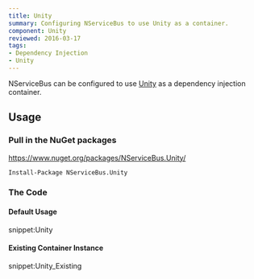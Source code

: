 ```yaml
---
title: Unity
summary: Configuring NServiceBus to use Unity as a container.
component: Unity
reviewed: 2016-03-17
tags:
- Dependency Injection
- Unity
---
```



NServiceBus can be configured to use [Unity](https://github.com/unitycontainer/unity) as a dependency injection container.


## Usage


### Pull in the NuGet packages

https://www.nuget.org/packages/NServiceBus.Unity/

    Install-Package NServiceBus.Unity


### The Code


#### Default Usage

snippet:Unity


#### Existing Container Instance

snippet:Unity_Existing
